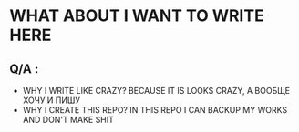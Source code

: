 # WHAT ABOUT I WANT TO WRITE HERE



## Q/A :
- WHY I WRITE LIKE CRAZY?
	BECAUSE IT IS LOOKS CRAZY, А ВООБЩЕ ХОЧУ И ПИШУ
- WHY I CREATE THIS REPO?
	IN THIS REPO I CAN BACKUP MY WORKS AND DON'T MAKE SHIT